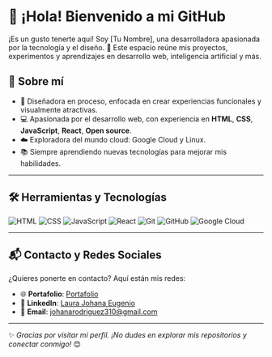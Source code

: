# 👋 ¡Hola! Bienvenido a mi GitHub

¡Es un gusto tenerte aquí! Soy [Tu Nombre], una desarrolladora apasionada por la tecnología y el diseño. 🚀 Este espacio reúne mis proyectos, experimentos y aprendizajes en desarrollo web, inteligencia artificial y más.

## 🌟 Sobre mí
- 🎨 Diseñadora en proceso, enfocada en crear experiencias funcionales y visualmente atractivas.  
- 💻 Apasionada por el desarrollo web, con experiencia en **HTML**, **CSS**, **JavaScript**, **React**, **Open source**.  
- ☁️ Exploradora del mundo cloud: Google Cloud y Linux.  
- 📚 Siempre aprendiendo nuevas tecnologías para mejorar mis habilidades.  

---

## 🛠️ Herramientas y Tecnologías

![HTML](https://img.shields.io/badge/-HTML5-E34F26?logo=html5&logoColor=white&style=flat)
![CSS](https://img.shields.io/badge/-CSS3-1572B6?logo=css3&logoColor=white&style=flat)
![JavaScript](https://img.shields.io/badge/-JavaScript-F7DF1E?logo=javascript&logoColor=black&style=flat)
![React](https://img.shields.io/badge/-React-61DAFB?logo=react&logoColor=black&style=flat)
![Git](https://img.shields.io/badge/-Git-F05032?logo=git&logoColor=white&style=flat)
![GitHub](https://img.shields.io/badge/-GitHub-181717?logo=github&logoColor=white&style=flat)
![Google Cloud](https://img.shields.io/badge/-Google%20Cloud-4285F4?logo=googlecloud&logoColor=white&style=flat)

---

## 📬 Contacto y Redes Sociales

¿Quieres ponerte en contacto? Aquí están mis redes:  
- 🌐 **Portafolio**: [Portafolio](https://github.com/johanaer/johanaer.github.io)  
- 💼 **LinkedIn**: [Laura Johana Eugenio](https://linkedin.com/in/tu-usuario)  
- 📧 **Email**: [johanarodriguez310@gmail.com](johanarodriguez310@gmail.com)

---


✨ *Gracias por visitar mi perfil. ¡No dudes en explorar mis repositorios y conectar conmigo!* 😊
